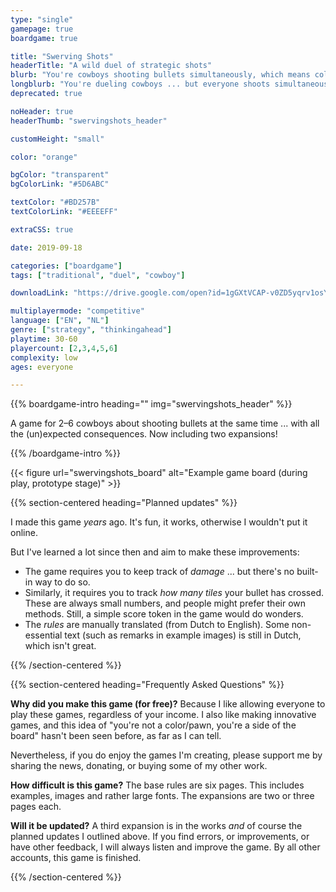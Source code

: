 ```yaml
---
type: "single"
gamepage: true
boardgame: true

title: "Swerving Shots"
headerTitle: "A wild duel of strategic shots"
blurb: "You're cowboys shooting bullets simultaneously, which means collisions might occur, which means you might just shoot yourself."
longblurb: "You're dueling cowboys ... but everyone shoots simultaneously and their bullets must follow the paths you created.<br/><br/>Collisions might occur. And that means you might just shoot yourself."
deprecated: true

noHeader: true
headerThumb: "swervingshots_header" 

customHeight: "small"

color: "orange"

bgColor: "transparent"
bgColorLink: "#5D6ABC"

textColor: "#BD257B"
textColorLink: "#EEEEFF"

extraCSS: true

date: 2019-09-18

categories: ["boardgame"]
tags: ["traditional", "duel", "cowboy"]

downloadLink: "https://drive.google.com/open?id=1gGXtVCAP-v0ZD5yqrv1osYf0QE9SK4WB"

multiplayermode: "competitive"
language: ["EN", "NL"]
genre: ["strategy", "thinkingahead"]
playtime: 30-60
playercount: [2,3,4,5,6]
complexity: low
ages: everyone

---
```


{{% boardgame-intro heading="" img="swervingshots_header" %}}

A game for 2&ndash;6 cowboys about shooting bullets at the same time ... with all the (un)expected consequences. Now including two expansions!

{{% /boardgame-intro %}}

<div class="board-image">
	{{< figure url="swervingshots_board" alt="Example game board (during play, prototype stage)" >}}
</div>

{{% section-centered heading="Planned updates" %}}

I made this game _years_ ago. It's fun, it works, otherwise I wouldn't put it online.

But I've learned a lot since then and aim to make these improvements:
- The game requires you to keep track of _damage_ ... but there's no built-in way to do so.
- Similarly, it requires you to track _how many tiles_ your bullet has crossed. These are always small numbers, and people might prefer their own methods. Still, a simple score token in the game would do wonders.
- The _rules_ are manually translated (from Dutch to English). Some non-essential text (such as remarks in example images) is still in Dutch, which isn't great.

{{% /section-centered %}}

{{% section-centered heading="Frequently Asked Questions" %}}

**Why did you make this game (for free)?** Because I like allowing everyone to play these games, regardless of your income. I also like making innovative games, and this idea of "you're not a color/pawn, you're a side of the board" hasn't been seen before, as far as I can tell.

Nevertheless, if you do enjoy the games I'm creating, please support me by sharing the news, donating, or buying some of my other work.

**How difficult is this game?** The base rules are six pages. This includes examples, images and rather large fonts. The expansions are two or three pages each.

**Will it be updated?** A third expansion is in the works _and_ of course the planned updates I outlined above. If you find errors, or improvements, or have other feedback, I will always listen and improve the game. By all other accounts, this game is finished.	

{{% /section-centered %}}
